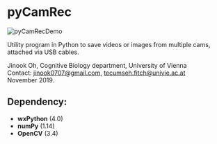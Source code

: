 # pyCamRec

![pyCamRecDemo](demo.gif)

Utility program in Python to save videos or images from multiple cams, attached via USB cables.

Jinook Oh, Cognitive Biology department, University of Vienna<br>
Contact: jinook0707@gmail.com, tecumseh.fitch@univie.ac.at<br>
November 2019.

## Dependency:
- **wxPython** (4.0)
- **numPy** (1.14)
- **OpenCV** (3.4)



